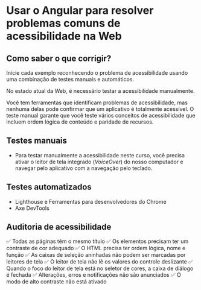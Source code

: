 # Usar o Angular para resolver problemas comuns de acessibilidade na Web

## Como saber o que corrigir?

Inicie cada exemplo reconhecendo o problema de acessibilidade usando uma combinação de testes manuais e automáticos.

No estado atual da Web, é necessário testar a acessibilidade manualmente.

Você tem ferramentas que identificam problemas de acessibilidade, mas nenhuma delas pode confirmar que um aplicativo é totalmente acessível. O teste manual garante que você teste vários conceitos de acessibilidade que incluem ordem lógica de conteúdo e paridade de recursos.

## Testes manuais

- Para testar manualmente a acessibilidade neste curso, você precisa ativar o leitor de tela integrado (*VoiceOver*) do nosso computador e navegar pelo aplicativo com a navegação pelo teclado.

## Testes automatizados

- Lighthouse e Ferramentas para desenvolvedores do Chrome
- Axe DevTools

## Auditoria de acessibilidade

✅ Todas as páginas têm o mesmo título
✅ Os elementos precisam ter um contraste de cor adequado
✅ O HTML precisa ter ordem lógica, nome e função
✅ As caixas de seleção aninhadas não podem ser marcadas por leitores de tela
✅ O leitor de tela não lê os valores do controle deslizante
✅ Quando o foco do leitor de tela está no seletor de cores, a caixa de diálogo é fechada
✅ Alterações, erros e notificações não são anunciados
✅ O modo de alto contraste não está ativado
